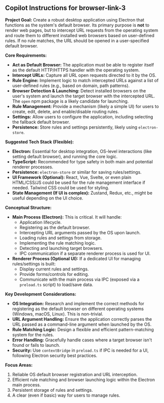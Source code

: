 ## Copilot Instructions for browser-link-3

**Project Goal:**
Create a robust desktop application using Electron that functions as the system's default browser. Its primary purpose is **not** to render web pages, but to intercept URL requests from the operating system and route them to different installed web browsers based on user-defined rules. If no rule matches, the URL should be opened in a user-specified default browser.

**Core Requirements:**
- **Act as Default Browser:** The application must be able to register itself as the default HTTP/HTTPS handler with the operating system.
- **Intercept URLs:** Capture all URL open requests directed to it by the OS.
- **Rule Engine:** Implement logic to match intercepted URLs against a list of user-defined rules (e.g., based on domain, path patterns).
- **Browser Detection & Launching:** Detect installed browsers on the user's system and launch the target browser with the intercepted URL. The `open` npm package is a likely candidate for launching.
- **Rule Management:** Provide a mechanism (likely a simple UI) for users to create, edit, delete, and enable/disable routing rules.
- **Settings:** Allow users to configure the application, including selecting the fallback default browser.
- **Persistence:** Store rules and settings persistently, likely using `electron-store`.

**Suggested Tech Stack (Flexible):**
- **Electron:** Essential for desktop integration, OS-level interactions (like setting default browser), and running the core logic.
- **TypeScript:** Recommended for type safety in both main and potential renderer processes.
- **Persistence:** `electron-store` or similar for saving rules/settings.
- **UI Framework (Optional):** React, Vue, Svelte, or even plain HTML/CSS/JS could be used for the rule management interface if needed. Tailwind CSS could be used for styling.
- **State Management (If UI is complex):** Zustand, Redux, etc., might be useful depending on the UI choice.

**Conceptual Structure:**
- **Main Process (Electron):** This is critical. It will handle:
    - Application lifecycle.
    - Registering as the default browser.
    - Intercepting URL arguments passed by the OS upon launch.
    - Loading rules and settings from storage.
    - Implementing the rule matching logic.
    - Detecting and launching target browsers.
    - IPC communication if a separate renderer process is used for UI.
- **Renderer Process (Optional UI):** If a dedicated UI for managing rules/settings is built:
    - Display current rules and settings.
    - Provide forms/controls for editing.
    - Communicate with the main process via IPC (exposed via a `preload.ts` script) to load/save data.

**Key Development Considerations:**
- **OS Integration:** Research and implement the correct methods for registering as the default browser on different operating systems (Windows, macOS, Linux). This is non-trivial.
- **URL Argument Handling:** Ensure the application correctly parses the URL passed as a command-line argument when launched by the OS.
- **Rule Matching Logic:** Design a flexible and efficient pattern-matching system for the rules.
- **Error Handling:** Gracefully handle cases where a target browser isn't found or fails to launch.
- **Security:** Use `contextBridge` in `preload.ts` if IPC is needed for a UI, following Electron security best practices.

**Focus Areas:**
1.  Reliable OS default browser registration and URL interception.
2.  Efficient rule matching and browser launching logic within the Electron main process.
3.  Persistent storage of rules and settings.
4.  A clear (even if basic) way for users to manage rules.
